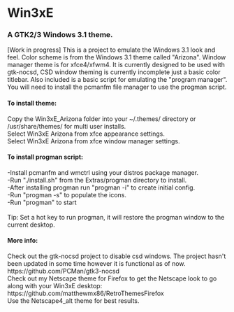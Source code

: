 # Win3xE
<h3>A GTK2/3 Windows 3.1 theme.</h3>
[Work in progress]
This is a project to emulate the Windows 3.1 look and feel. Color scheme is from the Windows 3.1 theme called "Arizona".
Window manager theme is for xfce4/xfwm4. It is currently designed to be used with gtk-nocsd, CSD window theming
is currently incomplete just a basic color titlebar. Also included is a basic script for emulating the "program manager".
You will need to install the pcmanfm file manager to use the progman script.

<h4>To install theme:</h4>
Copy the Win3xE_Arizona folder into your ~/.themes/ directory or /usr/share/themes/ for multi user installs.<br>
Select Win3xE Arizona from xfce appearance settings.<br>
Select Win3xE Arizona from xfce window manager settings.<br>

<h4>To install progman script:</h4>
-Install pcmanfm and wmctrl using your distros package manager.<br>
-Run "./install.sh" from the Extras/progman directory to install.<br>
-After installing progman run "progman -i" to create initial config.<br>
-Run "progman -s" to populate the icons.<br>
-Run "progman" to start<br><br>
Tip: Set a hot key to run progman, it will restore the progman window to the current desktop.

<h4>More info:</h4>
Check out the gtk-nocsd project to disable csd windows. The project hasn't been updated in some time however it is functional as of now. https://github.com/PCMan/gtk3-nocsd<br>
Check out my Netscape theme for Firefox to get the Netscape look to go along with your Win3xE desktop:<br>https://github.com/matthewmx86/RetroThemesFirefox<br>
Use the Netscape4_alt theme for best results.
